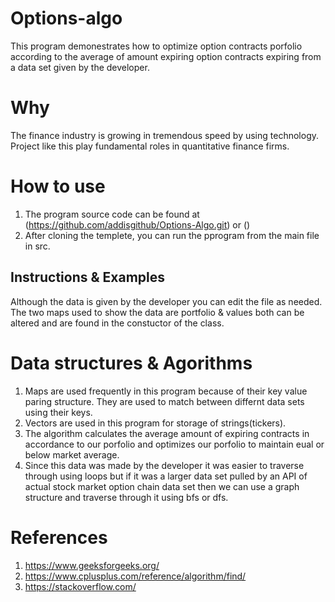# Options-algo
This program demonestrates how to optimize option contracts porfolio according to the average of amount expiring option contracts expiring from a data set given by the developer. 

# Why
The finance industry is growing in tremendous speed by using technology. Project like this play fundamental roles in quantitative finance firms.

# How to use
1. The program source code can be found at (https://github.com/addisgithub/Options-Algo.git) or ()
2. After cloning the templete, you can run the pprogram from the main file in src.

## Instructions & Examples
Although the data is given by the developer you can edit the file as needed. The two maps used to show the data are portfolio & values both can be altered and are found in the constuctor of the class. 


# Data structures & Agorithms
1. Maps are used frequently in this program because of their key value paring structure. They are used to match between differnt data sets using their keys. 
2. Vectors are used in this program for storage of strings(tickers).
3. The algorithm calculates the average amount of expiring contracts in accordance to our porfolio and optimizes our porfolio to maintain eual or below market average.    
4. Since this data was made by the developer it was easier to traverse through using loops but if it was a larger data set pulled by an API of actual stock market option chain data set then we can use a graph structure and traverse through it using bfs or dfs.


# References
1. https://www.geeksforgeeks.org/
2. https://www.cplusplus.com/reference/algorithm/find/
3. https://stackoverflow.com/